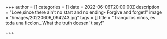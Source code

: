 +++
author = []
categories = []
date = 2022-06-06T20:00:00Z
description = "Love,since there ain't no start and no ending- Forgive and forget!"
image = "/images/20220606_094243.jpg"
tags = []
title = "Tranquilos niños, es toda una ficcìon...What the truth doesen' t say!"

+++
